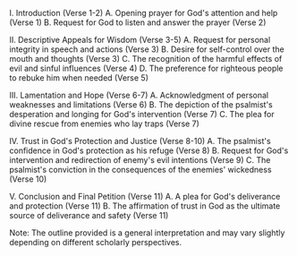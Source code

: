 I. Introduction (Verse 1-2)
    A. Opening prayer for God's attention and help (Verse 1)
    B. Request for God to listen and answer the prayer (Verse 2)

II. Descriptive Appeals for Wisdom (Verse 3-5)
    A. Request for personal integrity in speech and actions (Verse 3)
    B. Desire for self-control over the mouth and thoughts (Verse 3)
    C. The recognition of the harmful effects of evil and sinful influences (Verse 4)
    D. The preference for righteous people to rebuke him when needed (Verse 5)

III. Lamentation and Hope (Verse 6-7)
    A. Acknowledgment of personal weaknesses and limitations (Verse 6)
    B. The depiction of the psalmist's desperation and longing for God's intervention (Verse 7)
    C. The plea for divine rescue from enemies who lay traps (Verse 7)

IV. Trust in God's Protection and Justice (Verse 8-10)
    A. The psalmist's confidence in God's protection as his refuge (Verse 8)
    B. Request for God's intervention and redirection of enemy's evil intentions (Verse 9)
    C. The psalmist's conviction in the consequences of the enemies' wickedness (Verse 10)

V. Conclusion and Final Petition (Verse 11)
    A. A plea for God's deliverance and protection (Verse 11)
    B. The affirmation of trust in God as the ultimate source of deliverance and safety (Verse 11)

Note: The outline provided is a general interpretation and may vary slightly depending on different scholarly perspectives.